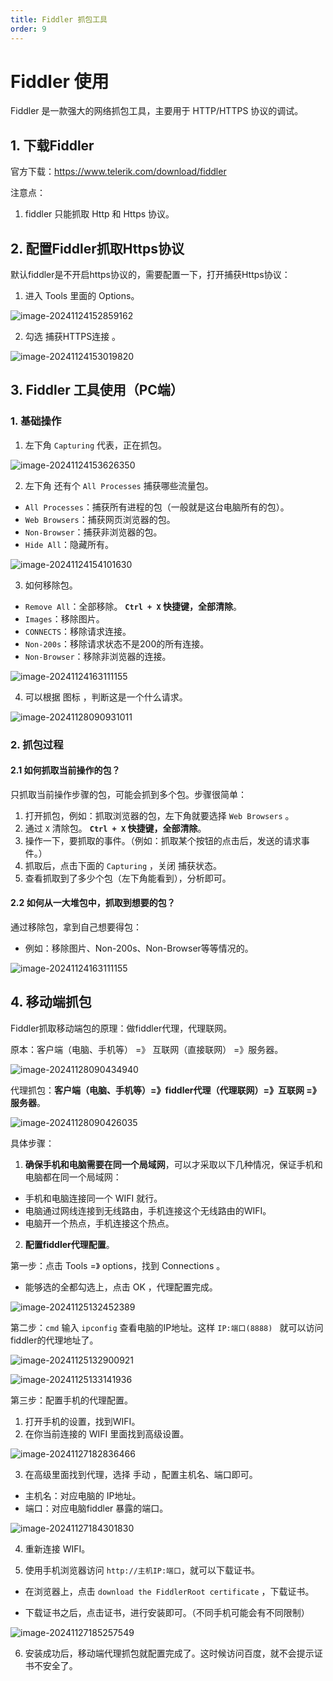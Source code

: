 ```yaml
---
title: Fiddler 抓包工具
order: 9
---
```


# Fiddler 使用

Fiddler 是一款强大的网络抓包工具，主要用于 HTTP/HTTPS 协议的调试。

## 1. 下载Fiddler

官方下载：https://www.telerik.com/download/fiddler

注意点：

1. fiddler 只能抓取 Http 和 Https 协议。

## 2. 配置Fiddler抓取Https协议

默认fiddler是不开启https协议的，需要配置一下，打开捕获Https协议：

1. 进入 Tools 里面的 Options。

 ![image-20241124152859162](https://raw.githubusercontent.com/xupengboo/xupengboo-picture/main/img/image-20241124152859162.png)

2. 勾选 捕获HTTPS连接 。

![image-20241124153019820](https://raw.githubusercontent.com/xupengboo/xupengboo-picture/main/img/image-20241124153019820.png)

## 3. Fiddler 工具使用（PC端）

### 1. 基础操作

1. 左下角 `Capturing` 代表，正在抓包。

![image-20241124153626350](https://raw.githubusercontent.com/xupengboo/xupengboo-picture/main/img/image-20241124153626350.png)



2. 左下角 还有个 `All Processes` 捕获哪些流量包。

- `All Processes`：捕获所有进程的包（一般就是这台电脑所有的包）。
- `Web Browsers`：捕获网页浏览器的包。
- `Non-Browser`：捕获非浏览器的包。
- `Hide All`：隐藏所有。

![image-20241124154101630](https://raw.githubusercontent.com/xupengboo/xupengboo-picture/main/img/image-20241124154101630.png)

3. 如何移除包。

- `Remove All`：全部移除。 **`Ctrl + X` 快捷键，全部清除**。 
-  `Images`：移除图片。
- `CONNECTS`：移除请求连接。
- `Non-200s`：移除请求状态不是200的所有连接。
- `Non-Browser`：移除非浏览器的连接。



![image-20241124163111155](https://raw.githubusercontent.com/xupengboo/xupengboo-picture/main/img/image-20241124163111155.png)

4. 可以根据 图标 ，判断这是一个什么请求。

![image-20241128090931011](https://raw.githubusercontent.com/xupengboo/xupengboo-picture/main/img/image-20241128090931011.png)

### 2. 抓包过程

#### 2.1 如何抓取当前操作的包？

只抓取当前操作步骤的包，可能会抓到多个包。步骤很简单：

1. 打开抓包，例如：抓取浏览器的包，左下角就要选择 `Web Browsers` 。
2. 通过 `X` 清除包。 **`Ctrl + X` 快捷键，全部清除**。 
3. 操作一下，要抓取的事件。（例如：抓取某个按钮的点击后，发送的请求事件。）
4. 抓取后，点击下面的 `Capturing` ，关闭 捕获状态。
5. 查看抓取到了多少个包（左下角能看到），分析即可。



#### 2.2 如何从一大堆包中，抓取到想要的包？

通过移除包，拿到自己想要得包：

- 例如：移除图片、Non-200s、Non-Browser等等情况的。

![image-20241124163111155](https://raw.githubusercontent.com/xupengboo/xupengboo-picture/main/img/image-20241124163111155.png)



## 4. 移动端抓包

Fiddler抓取移动端包的原理：做fiddler代理，代理联网。

原本：客户端（电脑、手机等） =》 互联网（直接联网） =》服务器。

![image-20241128090434940](https://raw.githubusercontent.com/xupengboo/xupengboo-picture/main/img/image-20241128090434940.png)

代理抓包：**客户端（电脑、手机等）=》fiddler代理（代理联网）=》互联网 =》 服务器**。 

![image-20241128090426035](https://raw.githubusercontent.com/xupengboo/xupengboo-picture/main/img/image-20241128090426035.png)

具体步骤：

1. **确保手机和电脑需要在同一个局域网**，可以才采取以下几种情况，保证手机和电脑都在同一个局域网：

- 手机和电脑连接同一个 WIFI 就行。
- 电脑通过网线连接到无线路由，手机连接这个无线路由的WIFI。
- 电脑开一个热点，手机连接这个热点。

2. **配置fiddler代理配置**。

第一步：点击 Tools =》 options，找到 Connections 。

- 能够选的全都勾选上，点击 OK ，代理配置完成。

![image-20241125132452389](https://raw.githubusercontent.com/xupengboo/xupengboo-picture/main/img/image-20241125132452389.png)

第二步：`cmd` 输入 `ipconfig` 查看电脑的IP地址。这样 `IP:端口(8888) ` 就可以访问fiddler的代理地址了。

![image-20241125132900921](https://raw.githubusercontent.com/xupengboo/xupengboo-picture/main/img/image-20241125132900921.png)

![image-20241125133141936](https://raw.githubusercontent.com/xupengboo/xupengboo-picture/main/img/image-20241125133141936.png)

第三步：配置手机的代理配置。

1. 打开手机的设置，找到WIFI。
2. 在你当前连接的 WIFI 里面找到高级设置。

![image-20241127182836466](https://raw.githubusercontent.com/xupengboo/xupengboo-picture/main/img/image-20241127182836466.png)

3. 在高级里面找到代理，选择 手动 ，配置主机名、端口即可。

- 主机名：对应电脑的 IP地址。
- 端口：对应电脑fiddler 暴露的端口。

![image-20241127184301830](https://raw.githubusercontent.com/xupengboo/xupengboo-picture/main/img/image-20241127184301830.png)

4. 重新连接 WIFI。

5. 使用手机浏览器访问 `http://主机IP:端口`，就可以下载证书。

- 在浏览器上，点击 `download the FiddlerRoot certificate` ，下载证书。

- 下载证书之后，点击证书，进行安装即可。（不同手机可能会有不同限制）

![image-20241127185257549](https://raw.githubusercontent.com/xupengboo/xupengboo-picture/main/img/image-20241127185257549.png)

6. 安装成功后，移动端代理抓包就配置完成了。这时候访问百度，就不会提示证书不安全了。
